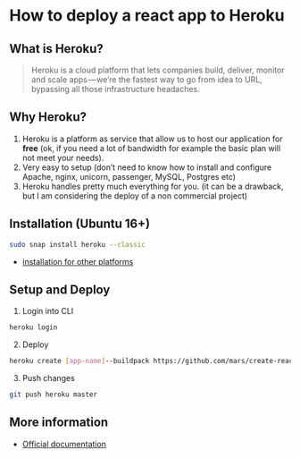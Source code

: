 # How to deploy a react app to Heroku

## What is Heroku?

> Heroku is a cloud platform that lets companies build, deliver, monitor and scale apps — we’re the fastest way to go from idea to URL, bypassing all those infrastructure headaches.

## Why Heroku?

1. Heroku is a platform as service that allow us to host our application for **free** (ok, if you need a lot of bandwidth for example the basic plan will not meet your needs).
2. Very easy to setup (don’t need to know how to install and configure Apache, nginx, unicorn, passenger, MySQL, Postgres etc)
3. Heroku handles pretty much everything for you. (it can be a drawback, but I am considering the deploy of a non commercial project)

## Installation (Ubuntu 16+)

```bash
sudo snap install heroku --classic
```

- [installation for other platforms](https://devcenter.heroku.com/articles/getting-started-with-nodejs#set-up)

## Setup and Deploy

1. Login into CLI

```bash
heroku login
```

2. Deploy

```bash
heroku create [app-name]--buildpack https://github.com/mars/create-react-app-buildpack.git
```

3. Push changes

```bash
git push heroku master
```

## More information

- [Official documentation](https://devcenter.heroku.com/categories/reference)
